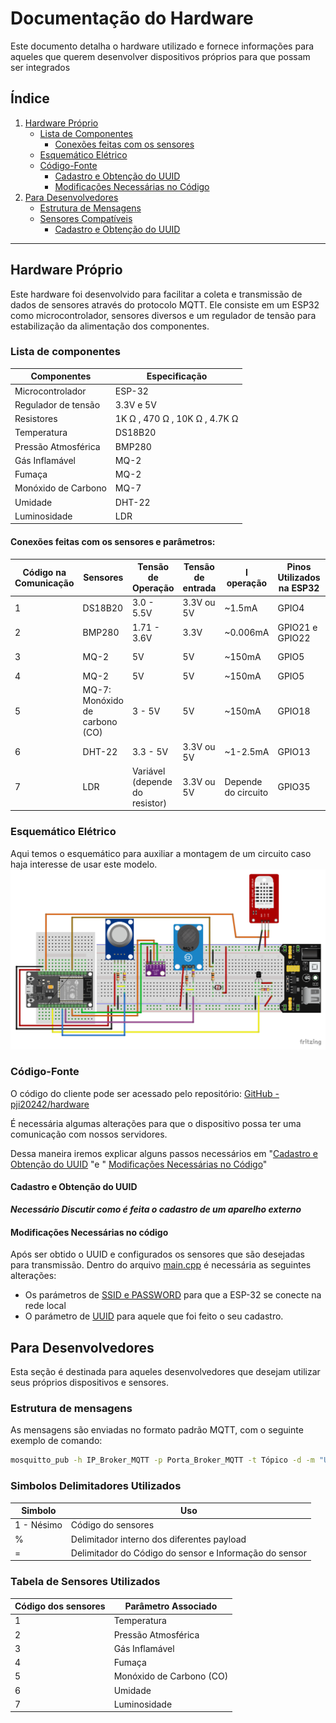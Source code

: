 # **Documentação do Hardware**
Este documento detalha o hardware utilizado e fornece informações para aqueles que querem desenvolver dispositivos próprios para que possam ser integrados 

## **Índice**

1. [Hardware Próprio](#hardware-próprio)
   - [Lista de Componentes](#lista-de-componentes)
        - [Conexões feitas com os sensores](#conexões-feitas-com-os-sensores-e-parâmetros)
   - [Esquemático Elétrico](#esquemático-elétrico)
   - [Código-Fonte](#código-fonte)
      - [Cadastro e Obtenção do UUID](#cadastro-e-obtenção-do-uuid)
      - [Modificações Necessárias no Código](#modificações-necessárias-no-código)
2. [Para Desenvolvedores](#para-desenvolvedores)
   - [Estrutura de Mensagens](#estrutura-de-mensagens)
   - [Sensores Compatíveis](#sensores-compatíveis)
      - [Cadastro e Obtenção do UUID](#cadastro-e-obtenção-do-uuid)

---
## **Hardware Próprio**
Este hardware foi desenvolvido para facilitar a coleta e transmissão de dados de sensores através do protocolo MQTT. Ele consiste em um ESP32 como microcontrolador, sensores diversos e um regulador de tensão para estabilização da alimentação dos componentes.

### **Lista de componentes**
|**Componentes**|**Especificação**|
| ------------------- | ----------------- |
| Microcontrolador    | ESP-32            |
| Regulador de tensão | 3.3V e 5V         |
| Resistores          | 1K Ω , 470 Ω , 10K Ω    , 4.7K Ω           |
|Temperatura|DS18B20|
|Pressão Atmosférica|BMP280|
|Gás Inflamável|MQ-2|
|Fumaça|MQ-2|
|Monóxido de Carbono|MQ-7|
|Umidade|DHT-22|
|Luminosidade|LDR|

#### **Conexões feitas com os sensores e parâmetros:** 



| Código na Comunicação | Sensores | Tensão de Operação | Tensão de entrada | I operação | Pinos Utilizados na ESP32             | Protocolo de Comunicação Serial | Parâmetro Medido |
|----------|----------|------------|-----------|------------|--------------------------------------|---------------------------------| --------------------------------|
| 1 | DS18B20  | 3.0 - 5.5V | 3.3V ou 5V | ~1.5mA    | GPIO4 | OneWire pin D04                         | Temperatura	 |
| 2 | BMP280   | 1.71 - 3.6V | 3.3V      | ~0.006mA  | GPIO21 e GPIO22 | I2C - pin D21                          | Pressão Atmosférica	 |
| 3 | MQ-2     | 5V         | 5V        | ~150mA    | GPIO5 | Analógico                       | Gás Inflamável |
| 4 | MQ-2     | 5V         | 5V        | ~150mA    | GPIO5 | Analógico                       | Fumaça	 |
| 5 | MQ-7: Monóxido de carbono (CO)     | 3 - 5V         | 5V        | ~150mA    | GPIO18 | Analógico                       | Monóxido de Carbono (CO) |
| 6 | DHT-22   | 3.3 - 5V   | 3.3V ou 5V | ~1-2.5mA  | GPIO13   | Digital pin - D13                        | Umidade |
| 7 | LDR      | Variável (depende do resistor) | 3.3V ou 5V | Depende do circuito | GPIO35 | Analógico                   | Luminosidade |




### **Esquemático Elétrico**
Aqui temos o esquemático para auxiliar a montagem de um circuito caso haja interesse de usar este modelo.
![Esquemático Elétrico](https://raw.githubusercontent.com/pji20242/hardware/refs/heads/main/imagens/esquematico_bb.png)

### **Código-Fonte**
O código do cliente pode ser acessado pelo repositório: [GitHub - pji20242/hardware](https://github.com/pji20242/hardware/tree/main/cliente/src)

É necessária algumas alterações para que o dispositivo possa ter uma comunicação com nossos servidores.

Dessa maneira iremos explicar alguns passos necessários em "[Cadastro e Obtenção do UUID](#cadastro-e-obtenção-do-uuid) "e " [Modificações Necessárias no Código](#modificações-necessárias-no-código)"
#### **Cadastro e Obtenção do UUID**

_**Necessário Discutir como é feita o cadastro de um aparelho externo**_

#### **Modificações Necessárias no código**

Após ser obtido o UUID e configurados os sensores que são desejadas para transmissão.
Dentro do arquivo [main.cpp](https://github.com/pji20242/hardware/blob/main/cliente/src/main.cpp) é necessária as seguintes alterações:
- Os parámetros de [SSID e PASSWORD](https://github.com/pji20242/hardware/blob/0a3bd8475b863cc0eab97bc6db77240796a9d811/cliente/src/main.cpp#L17) para que a ESP-32 se conecte na rede local
- O parámetro de [UUID](https://github.com/pji20242/hardware/blob/0a3bd8475b863cc0eab97bc6db77240796a9d811/cliente/src/main.cpp#L28) para aquele que foi feito o seu cadastro.
## **Para Desenvolvedores**
Esta seção é destinada para aqueles desenvolvedores que desejam utilizar seus próprios dispositivos e sensores.

### **Estrutura de mensagens**
As mensagens são enviadas no formato padrão MQTT, com o seguinte exemplo de comando:
```bash
mosquitto_pub -h IP_Broker_MQTT -p Porta_Broker_MQTT -t Tópico -d -m "UUID%1=<valor1>%2=<valor2>%3=<valor3>"
```


### **Simbolos Delimitadores Utilizados**
| **Simbolo** | **Uso** |
| ----------- | ------- |
| 1 - Nésimo | Código do sensores |
| % | Delimitador interno dos diferentes payload |
| = | Delimitador do Código do sensor e Informação do sensor |

### **Tabela de Sensores Utilizados** 


| Código dos sensores | Parâmetro Associado |
|----------|----------|
| 1 | Temperatura |
| 2 | Pressão Atmosférica |
| 3 | Gás Inflamável |
| 4 | Fumaça |
| 5 | Monóxido de Carbono (CO) |
| 6 | Umidade |
| 7 | Luminosidade |

